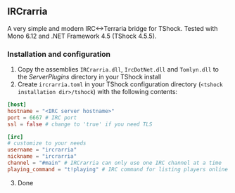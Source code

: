 ## IRCrarria
A very simple and modern IRC<->Terraria bridge for TShock. Tested with Mono 6.12 and .NET Framework 4.5 (TShock 4.5.5).
### Installation and configuration
1. Copy the assemblies `IRCrarria.dll`, `IrcDotNet.dll` and `Tomlyn.dll` to the *ServerPlugins* directory in your TShock install
2. Create `ircrarria.toml` in your TShock configuration directory (`<tshock installation dir>/tshock`) with the following contents:
```toml
[host]
hostname = "<IRC server hostname>"
port = 6667 # IRC port
ssl = false # change to 'true' if you need TLS

[irc]
# customize to your needs
username = "ircrarria"
nickname = "ircrarria"
channel = "#main" # IRCrarria can only use one IRC channel at a time
playing_command = "t!playing" # IRC command for listing players online
```
3. Done

